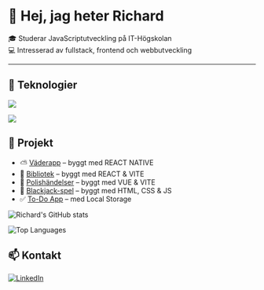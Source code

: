 # 👋 Hej, jag heter Richard  
🎓 Studerar JavaScriptutveckling på IT-Högskolan  
💻 Intresserad av fullstack, frontend och webbutveckling  

---

## 🚀 Teknologier
<p>
  <img src="https://skillicons.dev/icons?i=html,css,js,ts,react,vue,pinia,vite,bootstrap,sass" />
</p>
<p>
  <img src="https://skillicons.dev/icons?i=nodejs,git,vscode,sqlite,bash,express,figma,mongodb,mysql,npm" />
</p>

## 📂 Projekt
- ⛅ [Väderapp](https://github.com/richardMattsson/Cloudy) – byggt med REACT NATIVE
- 📕 [Bibliotek](https://github.com/richardMattsson/library) – byggt med REACT & VITE
- 👮 [Polishändelser](https://github.com/richardMattsson/police-events) – byggt med VUE & VITE
- 🎲 [Blackjack-spel](https://github.com/richardMattsson/blackjack2) – byggt med HTML, CSS & JS
- ✅ [To-Do App](https://github.com/richardMattsson/Todo-List) – med Local Storage

![Richard's GitHub stats](https://github-readme-stats.vercel.app/api?username=richardMattsson&show_icons=true&theme=radical)

![Top Languages](https://github-readme-stats.vercel.app/api/top-langs/?username=richardMattsson&layout=compact&theme=radical)

## 📫 Kontakt
[![LinkedIn](https://img.shields.io/badge/LinkedIn-0A66C2?style=for-the-badge&logo=linkedin&logoColor=white)](www.linkedin.com/in/richardmattsson)




<!---
richardMattsson/richardMattsson is a ✨ special ✨ repository because its `README.md` (this file) appears on your GitHub profile.
You can click the Preview link to take a look at your changes.
--->
